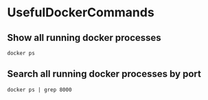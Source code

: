 # UsefulDockerCommands

## Show all running docker processes

`docker ps`

## Search all running docker processes by port

`docker ps | grep 8000`
